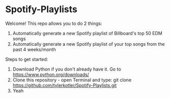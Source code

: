 # Spotify-Playlists
Welcome! This repo allows you to do 2 things:
1. Automatically generate a new Spotify playlist of Billboard's top 50 EDM songs
2. Automatically generate a new Spotify playlist of your top songs from the past 4 weeks/month

Steps to get started:
1. Download Python if you don't already have it. Go to https://www.python.org/downloads/
2. Clone this repository - open Terminal and type: 
    git clone https://github.com/tylerkotler/Spotify-Playlists.git
3. Yeah
